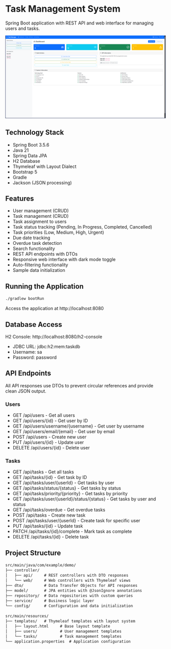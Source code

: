 # Task Management System

Spring Boot application with REST API and web interface for managing users and tasks.

![Task Management System](screenshot.png)

## Technology Stack

- Spring Boot 3.5.6
- Java 21
- Spring Data JPA
- H2 Database
- Thymeleaf with Layout Dialect
- Bootstrap 5
- Gradle
- Jackson (JSON processing)

## Features

- User management (CRUD)
- Task management (CRUD)
- Task assignment to users
- Task status tracking (Pending, In Progress, Completed, Cancelled)
- Task priorities (Low, Medium, High, Urgent)
- Due date tracking
- Overdue task detection
- Search functionality
- REST API endpoints with DTOs
- Responsive web interface with dark mode toggle
- Auto-filtering functionality
- Sample data initialization

## Running the Application

```bash
./gradlew bootRun
```

Access the application at http://localhost:8080

## Database Access

H2 Console: http://localhost:8080/h2-console
- JDBC URL: jdbc:h2:mem:taskdb
- Username: sa
- Password: password

## API Endpoints

All API responses use DTOs to prevent circular references and provide clean JSON output.

### Users
- GET /api/users - Get all users
- GET /api/users/{id} - Get user by ID
- GET /api/users/username/{username} - Get user by username
- GET /api/users/email/{email} - Get user by email
- POST /api/users - Create new user
- PUT /api/users/{id} - Update user
- DELETE /api/users/{id} - Delete user

### Tasks
- GET /api/tasks - Get all tasks
- GET /api/tasks/{id} - Get task by ID
- GET /api/tasks/user/{userId} - Get tasks by user
- GET /api/tasks/status/{status} - Get tasks by status
- GET /api/tasks/priority/{priority} - Get tasks by priority
- GET /api/tasks/user/{userId}/status/{status} - Get tasks by user and status
- GET /api/tasks/overdue - Get overdue tasks
- POST /api/tasks - Create new task
- POST /api/tasks/user/{userId} - Create task for specific user
- PUT /api/tasks/{id} - Update task
- PATCH /api/tasks/{id}/complete - Mark task as complete
- DELETE /api/tasks/{id} - Delete task

## Project Structure

```
src/main/java/com/example/demo/
├── controller/
│   ├── api/     # REST controllers with DTO responses
│   └── web/     # Web controllers with Thymeleaf views
├── dto/         # Data Transfer Objects for API responses
├── model/       # JPA entities with @JsonIgnore annotations
├── repository/  # Data repositories with custom queries
├── service/     # Business logic layer
└── config/      # Configuration and data initialization

src/main/resources/
├── templates/   # Thymeleaf templates with layout system
│   ├── layout.html     # Base layout template
│   ├── users/          # User management templates
│   └── tasks/          # Task management templates
└── application.properties  # Application configuration
```
